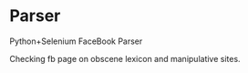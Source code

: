 # Parser
Python+Selenium FaceBook Parser

Checking fb page on obscene lexicon and manipulative sites.
